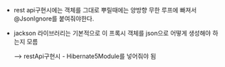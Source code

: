 - rest api구현시에는 객체를 그대로 뿌릴때에는 양방향 무한 루프에 빠져서 @JsonIgnore를 붙여줘야한다.
- jackson 라이브러리는 기본적으로 이 프록시 객체를 json으로 어떻게 생성해야 하는지 모름

  --> restApi구현시 - Hibernate5Module를 넣어줘야 됨
